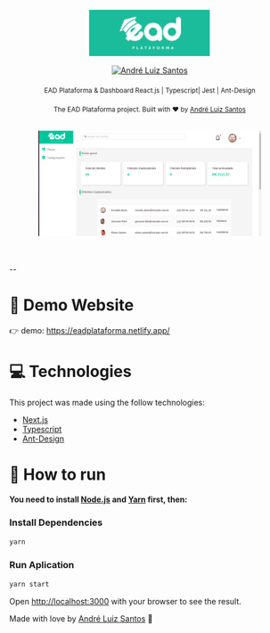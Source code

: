 <p align="center">
   <img src="./src/utils/Logo.png" width="220"/>
</p>

<p align="center">	
   <a href="https://www.linkedin.com/in/andr%C3%A9-luiz-844207102/">
      <img alt="André Luiz Santos" src="https://img.shields.io/badge/LinkedIn-0077B5?style=for-the-badge&logo=linkedin&logoColor=white" />
   </a>

</p>

<div align="center">

<sub>EAD Plataforma &amp; Dashboard React.js | Typescript| Jest | Ant-Design</sub>

</div>

<p align="center">
  <sub>The EAD Plataforma project. Built with ❤︎ by
    <a href="https://github.com/DehLuizSantos">André Luiz Santos</a>     
  </sub>
</p>

<br />
<div align="center">
  <img src="./src/utils/ead.png" width="400">
</div>

<br />
<br />

--

# :eyes: Demo Website

👉 demo: https://eadplataforma.netlify.app/

# :computer: Technologies

This project was made using the follow technologies:

- [Next.js](https://nextjs.org/)
- [Typescript](https://www.typescriptlang.org/)
- [Ant-Design](https://ant.design/)

# :construction_worker: How to run

**You need to install [Node.js](https://nodejs.org/en/download/) and [Yarn](https://yarnpkg.com/) first, then:**

### Install Dependencies

```bash
yarn
```

### Run Aplication

```bash
yarn start
```

Open [http://localhost:3000](http://localhost:3000) with your browser to see the result.
<br>

Made with love by [André Luiz Santos](https://github.com/DehLuizSantos) 🚀
